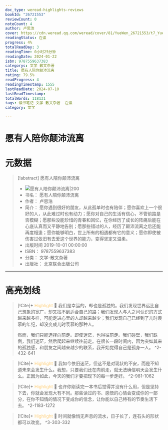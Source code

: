 ```yaml
---
doc_type: weread-highlights-reviews
bookId: "26721553"
reviewCount: 0
noteCount: 4
author: 卢思浩
cover: https://cdn.weread.qq.com/weread/cover/81/YueWen_26721553/t7_YueWen_26721553.jpg
readingStatus: 在读
progress: 4%
totalReadDay: 3
readingTime: 0小时25分钟
readingDate: 2024-01-22
isbn: 9787559637383
categorys: 文学 散文杂著
title: 愿有人陪你颠沛流离
rating: 79.5%
readProgress: 4
readingTimestamp: 1555
lastReadDate: 2024-07-10
lastReadTimestamp: 
totalWords: 118131
tags: 读书笔记 文学 散文杂著  在读
category: 文学

---
```


# 愿有人陪你颠沛流离

# 元数据
> [!abstract] 愿有人陪你颠沛流离
> - ![ 愿有人陪你颠沛流离|200](https://cdn.weread.qq.com/weread/cover/81/YueWen_26721553/t7_YueWen_26721553.jpg)
> - 书名： 愿有人陪你颠沛流离
> - 作者： 卢思浩
> - 简介：     愿你遇到很好的朋友，从此孤单时也有陪伴；愿你喜欢上一个很好的人，从此难过时也有动力；愿你对自己的生活有信心，不管前路是否模糊；愿那些没能珍惜的青春和回忆，在你经历了成长的阵痛后能在心底认真而又平静地告别；愿那些错过的人，经历了颠沛流离之后还能再度相逢；愿你能够明白，世上所有的相遇都有它的意义；愿你即使被伤害过依旧有去爱这个世界的能力，变得坚定又温柔。
> - 出版时间 2019-10-01 00:00:00
> - ISBN： 9787559637383
> - 分类： 文学-散文杂著
> - 出版社： 北京联合出版公司



---

# 高亮划线



> [!Cite]+ <span style="color: #ffce78;">Highlight</span>
> 📌 我们是幸运的，却也是孤独的。我们发现世界远比自己想象的宽广，却又找不到适合自己的路；我们发现人与人之间认识的方式越来越多样，可能走进心里的人却越来越少；我们发现自己已经到了儿时羡慕的年纪，却没变成儿时羡慕的那种人。
>
>然而，我们只能选择向前走。即使迷茫，也得往前走。我们碰壁，我们跌倒，我们迷茫，然后爬起来继续往前走。在很长一段时间内，因为突如其来的孤独感，和朋友之间越来越少的联系，我开始觉得自己是孤身一人。
> ^2-432-641

> [!Cite]+ <span style="color: #ffce78;">Highlight</span>
> 📌 我如今依旧迷茫，但这不是对现状的不安，而是不知道未来会发生什么。我想，只要我们还在向前走，就无法确信明天会发生什么。正因为如此，今天的我们才要把现下的每一步走好。
> ^2-981-1062

> [!Cite]+ <span style="color: #ffce78;">Highlight</span>
> 📌 也许你刚读完一本书后觉得并没有什么用，但是坚持下去，你就会发现大有不同。那些读过的书、感悟的心情会变成你的一部分，在你不知情的情况下变成你的信念，让你能以自己特有的节奏生活下去。
> ^2-1183-1272


> [!Cite]+ <span style="color: #ffce78;">Highlight</span>
> 📌 时间就像悄无声息的流水，日子长了，连石头的形状都可以改变。
> ^3-303-332

